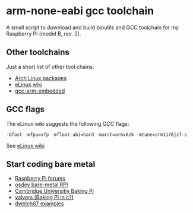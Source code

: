 arm-none-eabi gcc toolchain
===========================

A small script to download and build binutils and GCC toolchain for
my Raspberry Pi (model B, rev. 2).

Other toolchains
----------------

Just a short list of other tool chains:

* [Arch Linux packages](https://www.archlinux.org/packages/?q=arm-none-eabi)
* [eLinux wiki](http://elinux.org/Toolchains)
* [gcc-arm-embedded](https://launchpad.net/gcc-arm-embedded)

GCC flags
---------

The eLinux wiki suggests the following GCC flags:

    -Ofast -mfpu=vfp -mfloat-abi=hard -march=armv6zk -mtune=arm1176jzf-s

See [eLinux wiki](http://elinux.org/RPi_Software#ARM)

Start coding bare metal
-----------------------

* [Raspberry Pi forums](http://www.raspberrypi.org/forums/viewforum.php?f=72)
* [osdev bare-metal RPI](http://wiki.osdev.org/ARM_RaspberryPi_Tutorial_C)
* [Cambridge Universitiy Baking Pi](http://www.cl.cam.ac.uk/projects/raspberrypi/tutorials/os/)
* [valvers (Baking Pi in c?)](http://www.valvers.com/embedded-linux/raspberry-pi/step01-bare-metal-programming-in-cpt1)
* [dwelch67 examples](https://github.com/dwelch67/raspberrypi)

